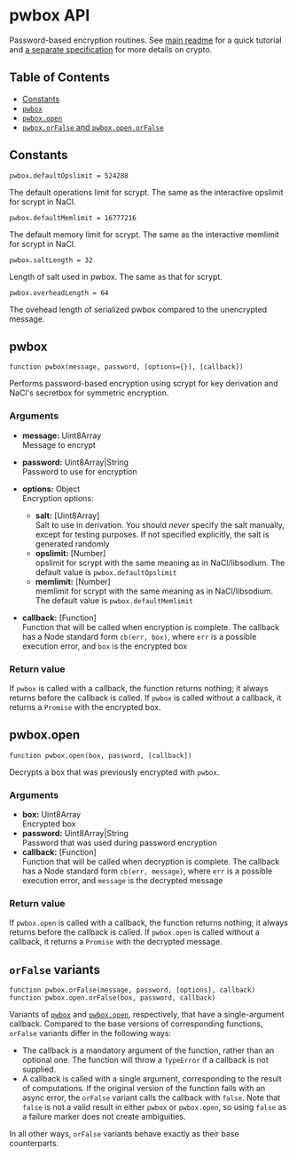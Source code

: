 # pwbox API

Password-based encryption routines. See [main readme](../README.md) for a quick
tutorial and [a separate specification](./cryptography.md) for more details
on crypto.

## Table of Contents

  * [Constants](#constants)
  * [`pwbox`](#pwbox)
  * [`pwbox.open`](#pwboxopen)
  * [`pwbox.orFalse` and `pwbox.open.orFalse`](#orfalse-variants)

## Constants

```none
pwbox.defaultOpslimit = 524288
```
The default operations limit for scrypt. The same as the interactive opslimit
for scrypt in NaCl.

```none
pwbox.defaultMemlimit = 16777216
```
The default memory limit for scrypt. The same as the interactive memlimit
for scrypt in NaCl.

```none
pwbox.saltLength = 32
```
Length of salt used in pwbox. The same as that for scrypt.

```none
pwbox.overheadLength = 64
```
The ovehead length of serialized pwbox compared to the unencrypted message.

## pwbox

```none
function pwbox(message, password, [options={}], [callback])
```

Performs password-based encryption using scrypt for key derivation and
NaCl's secretbox for symmetric encryption.

### Arguments

  * **message:** Uint8Array  
    Message to encrypt
  * **password:** Uint8Array|String  
    Password to use for encryption
  * **options:** Object  
    Encryption options:
      * **salt:** [Uint8Array]  
        Salt to use in derivation. You should *never* specify the salt manually,
        except for testing purposes. If not specified explicitly, the salt is generated
        randomly
      * **opslimit:** [Number]  
        opslimit for scrypt with the same meaning as in NaCl/libsodium.
        The default value is `pwbox.defaultOpslimit`
      * **memlimit:** [Number]  
        memlimit for scrypt with the same meaning as in NaCl/libsodium.
        The default value is `pwbox.defaultMemlimit`

  * **callback:** [Function]  
    Function that will be called when encryption is complete. The callback has
    a Node standard form `cb(err, box)`, where `err` is a possible execution error,
    and `box` is the encrypted box

### Return value

If `pwbox` is called with a callback, the function returns nothing; it always returns
before the callback is called. If `pwbox` is called without a callback,
it returns a `Promise` with the encrypted box.

## pwbox.open

```none
function pwbox.open(box, password, [callback])
```

Decrypts a box that was previously encrypted with `pwbox`.

### Arguments

  * **box:** Uint8Array  
    Encrypted box
  * **password:** Uint8Array|String  
    Password that was used during password encryption  
  * **callback:** [Function]  
    Function that will be called when decryption is complete. The callback has
    a Node standard form `cb(err, message)`, where `err` is a possible execution error,
    and `message` is the decrypted message

### Return value

If `pwbox.open` is called with a callback, the function returns nothing; it always returns
before the callback is called. If `pwbox.open` is called without a callback,
it returns a `Promise` with the decrypted message.

## `orFalse` variants

```none
function pwbox.orFalse(message, password, [options], callback)
function pwbox.open.orFalse(box, password, callback)
```

Variants of [`pwbox`](#pwbox) and [`pwbox.open`](#pwboxopen), respectively,
that have a single-argument callback. Compared to the base versions of corresponding
functions, `orFalse` variants differ in the following ways:

- The callback is a mandatory argument of the function, rather than an optional
  one. The function will throw a `TypeError` if a callback is not supplied.
- A callback is called with a single argument, corresponding to the result of
  computations. If the original version of the function fails with an async error,
  the `orFalse` variant calls the callback with `false`. Note that `false` is
  not a valid result in either `pwbox` or `pwbox.open`, so using `false`
  as a failure marker does not create ambiguities.

In all other ways, `orFalse` variants behave exactly as their base counterparts.
